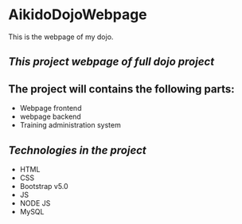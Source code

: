 # AikidoDojoWebpage
This is the webpage of my dojo.

## _This project webpage of full dojo project_
## The project will contains the following parts:
- Webpage frontend
- webpage backend
- Training administration system

## _Technologies in the project_
- HTML
- CSS
- Bootstrap v5.0
- JS
- NODE JS
- MySQL
